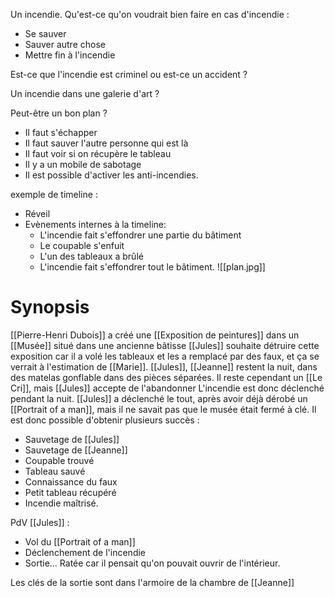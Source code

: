 Un incendie.
Qu'est-ce qu'on voudrait bien faire en cas d'incendie : 
- Se sauver
- Sauver autre chose
- Mettre fin à l'incendie 

Est-ce que l'incendie est criminel ou est-ce un accident ?

Un incendie dans une galerie d'art ? 

Peut-être un bon plan ?

- Il faut s'échapper
- Il faut sauver l'autre personne qui est là
- Il faut voir si on récupère le tableau
- Il y a un mobile de sabotage
- Il est possible d'activer les anti-incendies.

exemple de timeline : 
- Réveil
- Evènements internes à la timeline:
	- L'incendie fait s'effondrer une partie du bâtiment
	- Le coupable s'enfuit
	- L'un des tableaux a brûlé
	- L'incendie fait s'effondrer tout le bâtiment.
![[plan.jpg]]
# Synopsis
[[Pierre-Henri Dubois]] a créé une [[Exposition de peintures]] dans un [[Musée]] situé dans une ancienne bâtisse [[Jules]] souhaite détruire cette exposition car il a volé les tableaux et les a remplacé par des faux, et ça se verrait à l'estimation de [[Marie]].
[[Jules]], [[Jeanne]] restent la nuit, dans des matelas gonflable dans des pièces séparées.
Il reste cependant un [[Le Cri]], mais [[Jules]] accepte de l'abandonner
L'incendie est donc déclenché pendant la nuit. [[Jules]] a déclenché le tout, après avoir déjà dérobé un [[Portrait of a man]], mais il ne savait pas que le musée était fermé à clé.
Il est donc possible d'obtenir plusieurs succès : 
- Sauvetage de [[Jules]]
- Sauvetage de [[Jeanne]]
- Coupable trouvé
- Tableau sauvé
- Connaissance du faux
- Petit tableau récupéré
- Incendie maîtrisé.

PdV [[Jules]] :
- Vol du [[Portrait of a man]]
- Déclenchement de l'incendie
- Sortie... Ratée car il pensait qu'on pouvait ouvrir de l'intérieur.

Les clés de la sortie sont dans l'armoire de la chambre de [[Jeanne]]